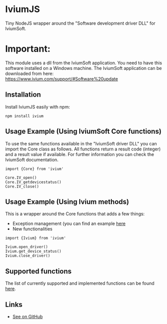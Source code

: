 # IviumJS

Tiny NodeJS wrapper around the "Software development driver DLL" for IviumSoft.

# Important:

This module uses a dll from the IviumSoft application. You need to have this software installed on a Windows machine. The IviumSoft application can be downloaded from here: https://www.ivium.com/support/#Software%20update

## Installation

Install IviumJS easily with npm:

```
npm install ivium
```

## Usage Example (Using IviumSoft Core functions)

To use the same functions available in the "IviumSoft driver DLL" you can import the Core class as follows. All functions return a result code (integer) and a result value if available. For further information you can check the IviumSoft documentation.

```
import {Core} from 'ivium'

Core.IV_open()
Core.IV_getdevicestatus()
Core.IV_close()
```

## Usage Example (Using Ivium methods)

This is a wrapper around the Core functions that adds a few things:

- Exception management (you can find an example [here](https://github.com/SF-Tec/ivium/blob/main/docs/error_management.md)
- New functionalities

```
import {Ivium} from 'ivium'

Ivium.open_driver()
Ivium.get_device_status()
Ivium.close_driver()

```

## Supported functions

The list of currently supported and implemented functions can be found [here](https://github.com/SF-Tec/ivium/blob/main/docs/method_list.md).

## Links

- [See on GitHub](https://github.com/sf-tec/ivium)
<!-- - [See on PyPI](https://pypi.org/project/ivium) -->
